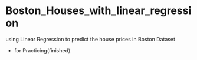 # Boston_Houses_with_linear_regression
using Linear Regression to predict the house prices in Boston Dataset
- for Practicing(finished)
